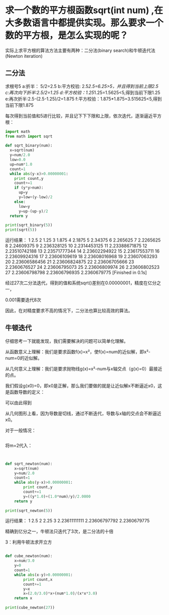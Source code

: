 # 求一个数的平方根函数sqrt(int num) ,在大多数语言中都提供实现。那么要求一个数的平方根，是怎么实现的呢？

实际上求平方根的算法方法主要有两种：二分法(binary search)和牛顿迭代法(Newton iteration)

## 二分法
求根号5
a:折半： 5/2=2.5
b:平方校验: 2.5*2.5=6.25>5，并且得到当前上限2.5
c:再次向下折半:2.5/2=1.25
d:平方校验：1.25*1.25=1.5625<5,得到当前下限1.25
e:再次折半:2.5-(2.5-1.25)/2=1.875
f:平方校验：1.875*1.875=3.515625<5,得到当前下限1.875

每次得到当前值和5进行比较，并且记下下下限和上限，依次迭代，逐渐逼近平方根：

```python
import math 
from math import sqrt 
 
def sqrt_binary(num): 
  x=sqrt(num) 
  y=num/2.0 
  low=0.0 
  up=num*1.0 
  count=1 
  while abs(y-x)>0.00000001: 
    print count,y 
    count+=1     
    if (y*y>num): 
      up=y 
      y=low+(y-low)/2 
    else: 
      low=y 
      y=up-(up-y)/2 
  return y 
 
print(sqrt_binary(5)) 
print(sqrt(5)) 
```

运行结果：
1 2.5
2 1.25
3 1.875
4 2.1875
5 2.34375
6 2.265625
7 2.2265625
8 2.24609375
9 2.236328125
10 2.2314453125
11 2.23388671875
12 2.23510742188
13 2.23571777344
14 2.23602294922
15 2.23617553711
16 2.23609924316
17 2.23606109619
18 2.23608016968
19 2.23607063293
20 2.23606586456
21 2.23606824875
22 2.23606705666
23 2.2360676527
24 2.23606795073
25 2.23606809974
26 2.23606802523
27 2.23606798798
2.23606796935
2.2360679775
[Finished in 0.1s]

经过27次二分法迭代，得到的值和系统sqrt()差别在0.00000001，精度在亿分之一，

0.001需要迭代8次

因此，在对精度要求不高的情况下，二分法也算比较高效的算法。

## 牛顿迭代

仔细思考一下就能发现，我们需要解决的问题可以简单化理解。

从函数意义上理解：我们是要求函数f(x)=x²，使f(x)=num的近似解，即x²-num=0的近似解。

从几何意义上理解：我们是要求抛物线g(x)=x²-num与x轴交点（g(x)=0）最接近的点。

我们假设g(x0)=0，即x0是正解，那么我们要做的就是让近似解x不断逼近x0，这是函数导数的定义：



可以由此得到


从几何图形上看，因为导数是切线，通过不断迭代，导数与x轴的交点会不断逼近x0。

对于一般情况：

![]()


将m=2代入：

![]()

```python

def sqrt_newton(num):
	x=sqrt(num)
	y=num/2.0
	count=1
	while abs(y-x)>0.00000001:
		print count,y
		count+=1
		y=((y*1.0)+(1.0*num)/y)/2.0000
	return y
 
print(sqrt_newton(5))

```

运行结果：
1 2.5
2 2.25
3 2.23611111111
2.23606797792
2.2360679775



精确到亿分之一，牛顿法只迭代了3次，是二分法的十倍



3：利用牛顿法求开立方

```python

def cube_newton(num):
	x=num/3.0
	y=0
	count=1
	while abs(x-y)>0.00000001:
		print count,x
		count+=1
		y=x
		x=(2.0/3.0)*x+(num*1.0)/(x*x*3.0)
	return x
 
print(cube_newton(27))	
```
